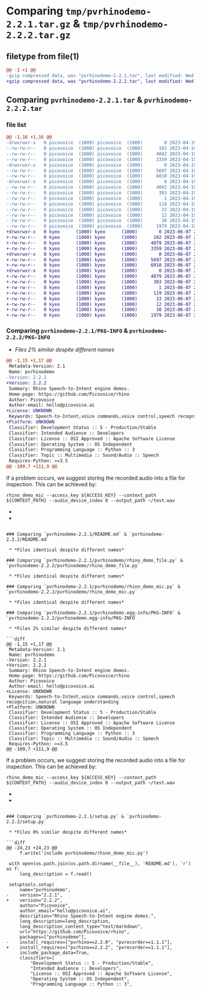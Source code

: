 # Comparing `tmp/pvrhinodemo-2.2.1.tar.gz` & `tmp/pvrhinodemo-2.2.2.tar.gz`

## filetype from file(1)

```diff
@@ -1 +1 @@
-gzip compressed data, was "pvrhinodemo-2.2.1.tar", last modified: Wed Apr 19 17:44:58 2023, max compression
+gzip compressed data, was "pvrhinodemo-2.2.2.tar", last modified: Wed Jun  7 20:59:02 2023, max compression
```

## Comparing `pvrhinodemo-2.2.1.tar` & `pvrhinodemo-2.2.2.tar`

### file list

```diff
@@ -1,16 +1,16 @@
-drwxrwxr-x   0 picovoice  (1000) picovoice  (1000)        0 2023-04-19 17:44:58.731333 pvrhinodemo-2.2.1/
--rw-rw-r--   0 picovoice  (1000) picovoice  (1000)      102 2023-04-19 17:44:57.000000 pvrhinodemo-2.2.1/MANIFEST.in
--rw-rw-r--   0 picovoice  (1000) picovoice  (1000)     4042 2023-04-19 17:44:58.731333 pvrhinodemo-2.2.1/PKG-INFO
--rw-rw-r--   0 picovoice  (1000) picovoice  (1000)     3359 2023-04-19 17:34:19.000000 pvrhinodemo-2.2.1/README.md
-drwxrwxr-x   0 picovoice  (1000) picovoice  (1000)        0 2023-04-19 17:44:58.731333 pvrhinodemo-2.2.1/pvrhinodemo/
--rw-rw-r--   0 picovoice  (1000) picovoice  (1000)     5697 2023-04-19 17:44:57.000000 pvrhinodemo-2.2.1/pvrhinodemo/rhino_demo_file.py
--rw-rw-r--   0 picovoice  (1000) picovoice  (1000)     6010 2023-04-19 17:44:57.000000 pvrhinodemo-2.2.1/pvrhinodemo/rhino_demo_mic.py
-drwxrwxr-x   0 picovoice  (1000) picovoice  (1000)        0 2023-04-19 17:44:58.731333 pvrhinodemo-2.2.1/pvrhinodemo.egg-info/
--rw-rw-r--   0 picovoice  (1000) picovoice  (1000)     4042 2023-04-19 17:44:58.000000 pvrhinodemo-2.2.1/pvrhinodemo.egg-info/PKG-INFO
--rw-rw-r--   0 picovoice  (1000) picovoice  (1000)      303 2023-04-19 17:44:58.000000 pvrhinodemo-2.2.1/pvrhinodemo.egg-info/SOURCES.txt
--rw-rw-r--   0 picovoice  (1000) picovoice  (1000)        1 2023-04-19 17:44:58.000000 pvrhinodemo-2.2.1/pvrhinodemo.egg-info/dependency_links.txt
--rw-rw-r--   0 picovoice  (1000) picovoice  (1000)      118 2023-04-19 17:44:58.000000 pvrhinodemo-2.2.1/pvrhinodemo.egg-info/entry_points.txt
--rw-rw-r--   0 picovoice  (1000) picovoice  (1000)       33 2023-04-19 17:44:58.000000 pvrhinodemo-2.2.1/pvrhinodemo.egg-info/requires.txt
--rw-rw-r--   0 picovoice  (1000) picovoice  (1000)       12 2023-04-19 17:44:58.000000 pvrhinodemo-2.2.1/pvrhinodemo.egg-info/top_level.txt
--rw-rw-r--   0 picovoice  (1000) picovoice  (1000)       38 2023-04-19 17:44:58.731333 pvrhinodemo-2.2.1/setup.cfg
--rw-rw-r--   0 picovoice  (1000) picovoice  (1000)     1979 2023-04-19 17:41:52.000000 pvrhinodemo-2.2.1/setup.py
+drwxrwxr-x   0 kyeo      (1000) kyeo      (1000)        0 2023-06-07 20:59:02.448870 pvrhinodemo-2.2.2/
+-rw-rw-r--   0 kyeo      (1000) kyeo      (1000)      102 2023-06-07 20:59:02.000000 pvrhinodemo-2.2.2/MANIFEST.in
+-rw-rw-r--   0 kyeo      (1000) kyeo      (1000)     4079 2023-06-07 20:59:02.448870 pvrhinodemo-2.2.2/PKG-INFO
+-rw-rw-r--   0 kyeo      (1000) kyeo      (1000)     3359 2023-06-07 20:37:59.000000 pvrhinodemo-2.2.2/README.md
+drwxrwxr-x   0 kyeo      (1000) kyeo      (1000)        0 2023-06-07 20:59:02.448870 pvrhinodemo-2.2.2/pvrhinodemo/
+-rw-rw-r--   0 kyeo      (1000) kyeo      (1000)     5697 2023-06-07 20:59:02.000000 pvrhinodemo-2.2.2/pvrhinodemo/rhino_demo_file.py
+-rw-rw-r--   0 kyeo      (1000) kyeo      (1000)     6010 2023-06-07 20:59:02.000000 pvrhinodemo-2.2.2/pvrhinodemo/rhino_demo_mic.py
+drwxrwxr-x   0 kyeo      (1000) kyeo      (1000)        0 2023-06-07 20:59:02.448870 pvrhinodemo-2.2.2/pvrhinodemo.egg-info/
+-rw-rw-r--   0 kyeo      (1000) kyeo      (1000)     4079 2023-06-07 20:59:02.000000 pvrhinodemo-2.2.2/pvrhinodemo.egg-info/PKG-INFO
+-rw-rw-r--   0 kyeo      (1000) kyeo      (1000)      303 2023-06-07 20:59:02.000000 pvrhinodemo-2.2.2/pvrhinodemo.egg-info/SOURCES.txt
+-rw-rw-r--   0 kyeo      (1000) kyeo      (1000)        1 2023-06-07 20:59:02.000000 pvrhinodemo-2.2.2/pvrhinodemo.egg-info/dependency_links.txt
+-rw-rw-r--   0 kyeo      (1000) kyeo      (1000)      119 2023-06-07 20:59:02.000000 pvrhinodemo-2.2.2/pvrhinodemo.egg-info/entry_points.txt
+-rw-rw-r--   0 kyeo      (1000) kyeo      (1000)       33 2023-06-07 20:59:02.000000 pvrhinodemo-2.2.2/pvrhinodemo.egg-info/requires.txt
+-rw-rw-r--   0 kyeo      (1000) kyeo      (1000)       12 2023-06-07 20:59:02.000000 pvrhinodemo-2.2.2/pvrhinodemo.egg-info/top_level.txt
+-rw-rw-r--   0 kyeo      (1000) kyeo      (1000)       38 2023-06-07 20:59:02.448870 pvrhinodemo-2.2.2/setup.cfg
+-rw-rw-r--   0 kyeo      (1000) kyeo      (1000)     1979 2023-06-07 20:58:47.000000 pvrhinodemo-2.2.2/setup.py
```

### Comparing `pvrhinodemo-2.2.1/PKG-INFO` & `pvrhinodemo-2.2.2/PKG-INFO`

 * *Files 2% similar despite different names*

```diff
@@ -1,15 +1,17 @@
 Metadata-Version: 2.1
 Name: pvrhinodemo
-Version: 2.2.1
+Version: 2.2.2
 Summary: Rhino Speech-to-Intent engine demos.
 Home-page: https://github.com/Picovoice/rhino
 Author: Picovoice
 Author-email: hello@picovoice.ai
+License: UNKNOWN
 Keywords: Speech-to-Intent,voice commands,voice control,speech recognition,natural language understanding
+Platform: UNKNOWN
 Classifier: Development Status :: 5 - Production/Stable
 Classifier: Intended Audience :: Developers
 Classifier: License :: OSI Approved :: Apache Software License
 Classifier: Operating System :: OS Independent
 Classifier: Programming Language :: Python :: 3
 Classifier: Topic :: Multimedia :: Sound/Audio :: Speech
 Requires-Python: >=3.5
@@ -109,7 +111,9 @@
 ```
 
 If a problem occurs, we suggest storing the recorded audio into a file for inspection. This can be achieved by:
 
 ```console
 rhino_demo_mic --access_key ${ACCESS_KEY} --context_path ${CONTEXT_PATH} --audio_device_index 0 --output_path ~/test.wav
 ```
+
+
```

### Comparing `pvrhinodemo-2.2.1/README.md` & `pvrhinodemo-2.2.2/README.md`

 * *Files identical despite different names*

### Comparing `pvrhinodemo-2.2.1/pvrhinodemo/rhino_demo_file.py` & `pvrhinodemo-2.2.2/pvrhinodemo/rhino_demo_file.py`

 * *Files identical despite different names*

### Comparing `pvrhinodemo-2.2.1/pvrhinodemo/rhino_demo_mic.py` & `pvrhinodemo-2.2.2/pvrhinodemo/rhino_demo_mic.py`

 * *Files identical despite different names*

### Comparing `pvrhinodemo-2.2.1/pvrhinodemo.egg-info/PKG-INFO` & `pvrhinodemo-2.2.2/pvrhinodemo.egg-info/PKG-INFO`

 * *Files 2% similar despite different names*

```diff
@@ -1,15 +1,17 @@
 Metadata-Version: 2.1
 Name: pvrhinodemo
-Version: 2.2.1
+Version: 2.2.2
 Summary: Rhino Speech-to-Intent engine demos.
 Home-page: https://github.com/Picovoice/rhino
 Author: Picovoice
 Author-email: hello@picovoice.ai
+License: UNKNOWN
 Keywords: Speech-to-Intent,voice commands,voice control,speech recognition,natural language understanding
+Platform: UNKNOWN
 Classifier: Development Status :: 5 - Production/Stable
 Classifier: Intended Audience :: Developers
 Classifier: License :: OSI Approved :: Apache Software License
 Classifier: Operating System :: OS Independent
 Classifier: Programming Language :: Python :: 3
 Classifier: Topic :: Multimedia :: Sound/Audio :: Speech
 Requires-Python: >=3.5
@@ -109,7 +111,9 @@
 ```
 
 If a problem occurs, we suggest storing the recorded audio into a file for inspection. This can be achieved by:
 
 ```console
 rhino_demo_mic --access_key ${ACCESS_KEY} --context_path ${CONTEXT_PATH} --audio_device_index 0 --output_path ~/test.wav
 ```
+
+
```

### Comparing `pvrhinodemo-2.2.1/setup.py` & `pvrhinodemo-2.2.2/setup.py`

 * *Files 0% similar despite different names*

```diff
@@ -24,23 +24,23 @@
     f.write('include pvrhinodemo/rhino_demo_mic.py')
 
 with open(os.path.join(os.path.dirname(__file__), 'README.md'), 'r') as f:
     long_description = f.read()
 
 setuptools.setup(
     name="pvrhinodemo",
-    version="2.2.1",
+    version="2.2.2",
     author="Picovoice",
     author_email="hello@picovoice.ai",
     description="Rhino Speech-to-Intent engine demos.",
     long_description=long_description,
     long_description_content_type="text/markdown",
     url="https://github.com/Picovoice/rhino",
     packages=["pvrhinodemo"],
-    install_requires=["pvrhino==2.2.0", "pvrecorder==1.1.1"],
+    install_requires=["pvrhino==2.2.2", "pvrecorder==1.1.1"],
     include_package_data=True,
     classifiers=[
         "Development Status :: 5 - Production/Stable",
         "Intended Audience :: Developers",
         "License :: OSI Approved :: Apache Software License",
         "Operating System :: OS Independent",
         "Programming Language :: Python :: 3",
```


